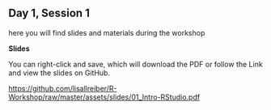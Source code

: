 ## Day 1, Session 1

here you will find slides and materials during the workshop


**Slides**

You can right-click and save, which will download the PDF or follow the Link and view the slides on GitHub.

<https://github.com/lisallreiber/R-Workshop/raw/master/assets/slides/01_Intro-RStudio.pdf>
